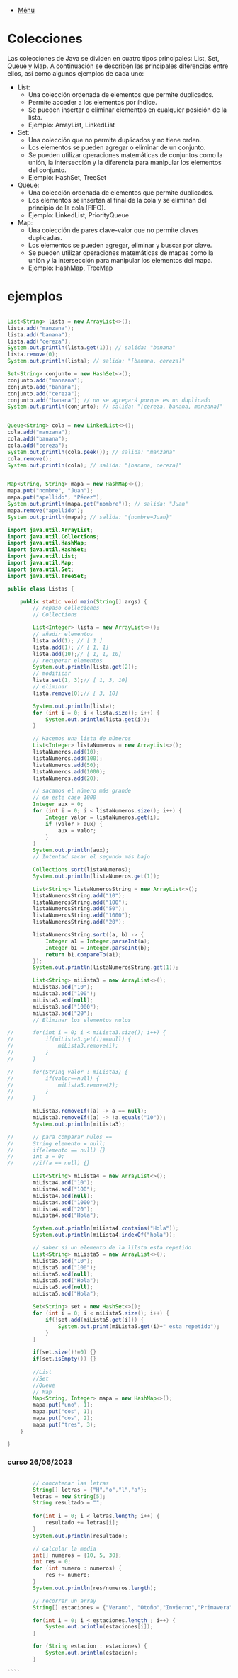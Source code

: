 - [Ménu](../README.md)

# Colecciones

Las colecciones de Java se dividen en cuatro tipos principales: List, Set, Queue y Map. A continuación se describen las principales diferencias entre ellos, así como algunos ejemplos de cada uno:

- List:
	- Una colección ordenada de elementos que permite duplicados.
	- Permite acceder a los elementos por índice.
	- Se pueden insertar o eliminar elementos en cualquier posición de la lista.
	- Ejemplo: ArrayList, LinkedList
- Set:
	- Una colección que no permite duplicados y no tiene orden.
	- Los elementos se pueden agregar o eliminar de un conjunto.
	- Se pueden utilizar operaciones matemáticas de conjuntos como la unión, la intersección y la diferencia para manipular los elementos del conjunto.
	- Ejemplo: HashSet, TreeSet
- Queue:
	- Una colección ordenada de elementos que permite duplicados.
	- Los elementos se insertan al final de la cola y se eliminan del principio de la cola (FIFO).
	- Ejemplo: LinkedList, PriorityQueue
- Map:
	- Una colección de pares clave-valor que no permite claves duplicadas.
	- Los elementos se pueden agregar, eliminar y buscar por clave.
	- Se pueden utilizar operaciones matemáticas de mapas como la unión y la intersección para manipular los elementos del mapa.
	- Ejemplo: HashMap, TreeMap


# ejemplos
````java 

List<String> lista = new ArrayList<>();
lista.add("manzana");
lista.add("banana");
lista.add("cereza");
System.out.println(lista.get(1)); // salida: "banana"
lista.remove(0);
System.out.println(lista); // salida: "[banana, cereza]"

Set<String> conjunto = new HashSet<>();
conjunto.add("manzana");
conjunto.add("banana");
conjunto.add("cereza");
conjunto.add("banana"); // no se agregará porque es un duplicado
System.out.println(conjunto); // salida: "[cereza, banana, manzana]"


Queue<String> cola = new LinkedList<>();
cola.add("manzana");
cola.add("banana");
cola.add("cereza");
System.out.println(cola.peek()); // salida: "manzana"
cola.remove();
System.out.println(cola); // salida: "[banana, cereza]"


Map<String, String> mapa = new HashMap<>();
mapa.put("nombre", "Juan");
mapa.put("apellido", "Pérez");
System.out.println(mapa.get("nombre")); // salida: "Juan"
mapa.remove("apellido");
System.out.println(mapa); // salida: "{nombre=Juan}"

````


````java
import java.util.ArrayList;
import java.util.Collections;
import java.util.HashMap;
import java.util.HashSet;
import java.util.List;
import java.util.Map;
import java.util.Set;
import java.util.TreeSet;

public class Listas {

	public static void main(String[] args) {
		// repaso colleciones
		// Collections

		List<Integer> lista = new ArrayList<>();
		// añadir elementos
		lista.add(1); // [ 1 ]
		lista.add(1); // [ 1, 1]
		lista.add(10);// [ 1, 1, 10]
		// recuperar elementos
		System.out.println(lista.get(2));
		// modificar
		lista.set(1, 3);// [ 1, 3, 10]
		// eliminar
		lista.remove(0);// [ 3, 10]

		System.out.println(lista);
		for (int i = 0; i < lista.size(); i++) {
			System.out.println(lista.get(i));
		}

		// Hacemos una lista de números
		List<Integer> listaNumeros = new ArrayList<>();
		listaNumeros.add(10);
		listaNumeros.add(100);
		listaNumeros.add(50);
		listaNumeros.add(1000);
		listaNumeros.add(20);

		// sacamos el número más grande
		// en este caso 1000
		Integer aux = 0;
		for (int i = 0; i < listaNumeros.size(); i++) {
			Integer valor = listaNumeros.get(i);
			if (valor > aux) {
				aux = valor;
			}
		}
		System.out.println(aux);
		// Intentad sacar el segundo más bajo

		Collections.sort(listaNumeros);
		System.out.println(listaNumeros.get(1));

		List<String> listaNumerosString = new ArrayList<>();
		listaNumerosString.add("10");
		listaNumerosString.add("100");
		listaNumerosString.add("50");
		listaNumerosString.add("1000");
		listaNumerosString.add("20");

		listaNumerosString.sort((a, b) -> {
			Integer a1 = Integer.parseInt(a);
			Integer b1 = Integer.parseInt(b);
			return b1.compareTo(a1);
		});
		System.out.println(listaNumerosString.get(1));

		List<String> miLista3 = new ArrayList<>();
		miLista3.add("10");
		miLista3.add("100");
		miLista3.add(null);
		miLista3.add("1000");
		miLista3.add("20");
		// Eliminar los elementos nulos

//		for(int i = 0; i < miLista3.size(); i++) {
//			if(miLista3.get(i)==null) {
//				miLista3.remove(i);
//			}
//		}

//		for(String valor : miLista3) {
//			if(valor==null) {
//				miLista3.remove(2);
//			}
//		}

		miLista3.removeIf((a) -> a == null);
		miLista3.removeIf((a) -> !a.equals("10"));
		System.out.println(miLista3);

//		// para comparar nulos ==
//		String elemento = null;
//		if(elemento == null) {}
//		int a = 0;
//		//if(a == null) {}

		List<String> miLista4 = new ArrayList<>();
		miLista4.add("10");
		miLista4.add("100");
		miLista4.add(null);
		miLista4.add("1000");
		miLista4.add("20");
		miLista4.add("Hola");

		System.out.println(miLista4.contains("Hola"));
		System.out.println(miLista4.indexOf("hola"));

		// saber si un elemento de la lilsta esta repetido
		List<String> miLista5 = new ArrayList<>();
		miLista5.add("10");
		miLista5.add("100");
		miLista5.add(null);
		miLista5.add("Hola");
		miLista5.add(null);
		miLista5.add("Hola");

		Set<String> set = new HashSet<>();
		for (int i = 0; i < miLista5.size(); i++) {
			if(!set.add(miLista5.get(i))) {
				System.out.print(miLista5.get(i)+" esta repetido");
			}
		}

		if(set.size()!=0) {}
		if(set.isEmpty()) {}
		
		//List
		//Set
		//Queue
		// Map
		Map<String, Integer> mapa = new HashMap<>();
		mapa.put("uno", 1);
		mapa.put("dos", 1);
		mapa.put("dos", 2);
		mapa.put("tres", 3);
	}

}


````


### curso 26/06/2023

`````java

		// concatenar las letras
		String[] letras = {"H","o","l","a"};
		letras = new String[5];
		String resultado = "";
		
		for(int i = 0; i < letras.length; i++) {
			resultado += letras[i];
		}
		System.out.println(resultado);

		// calcular la media
		int[] numeros = {10, 5, 30};
		int res = 0;
		for (int numero : numeros) {
			res += numero;
		}
		System.out.println(res/numeros.length);

		// recorrer un array
		String[] estaciones = {"Verano", "Otoño","Invierno","Primavera"};

		for(int i = 0; i < estaciones.length ; i++) {
			System.out.println(estaciones[i]);
		}

		for (String estacion : estaciones) {
			System.out.println(estacion);
		}

````
